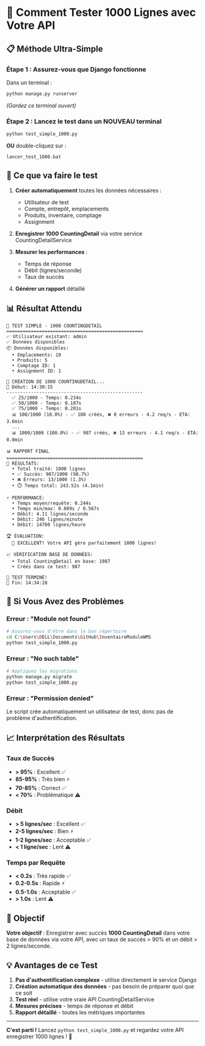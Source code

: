 # 🚀 Comment Tester 1000 Lignes avec Votre API

## 📋 Méthode Ultra-Simple

### Étape 1 : Assurez-vous que Django fonctionne
Dans un terminal :
```bash
python manage.py runserver
```
*(Gardez ce terminal ouvert)*

### Étape 2 : Lancez le test dans un NOUVEAU terminal
```bash
python test_simple_1000.py
```

**OU** double-cliquez sur :
```
lancer_test_1000.bat
```

## 🎯 Ce que va faire le test

1. **Créer automatiquement** toutes les données nécessaires :
   - Utilisateur de test
   - Compte, entrepôt, emplacements
   - Produits, inventaire, comptage
   - Assignment

2. **Enregistrer 1000 CountingDetail** via votre service CountingDetailService

3. **Mesurer les performances** :
   - Temps de réponse
   - Débit (lignes/seconde)
   - Taux de succès

4. **Générer un rapport** détaillé

## 📊 Résultat Attendu

```
🚀 TEST SIMPLE - 1000 COUNTINGDETAIL
==================================================
✅ Utilisateur existant: admin
✅ Données disponibles
📦 Données disponibles:
  • Emplacements: 10
  • Produits: 5
  • Comptage ID: 1
  • Assignment ID: 1

🧪 CRÉATION DE 1000 COUNTINGDETAIL...
📅 Début: 14:30:15
--------------------------------------------------
  ✅ 25/1000 - Temps: 0.234s
  ✅ 50/1000 - Temps: 0.187s
  ✅ 75/1000 - Temps: 0.201s
  📊 100/1000 (10.0%) - ✅ 100 créés, ❌ 0 erreurs - 4.2 req/s - ETA: 3.6min
  ...
  📊 1000/1000 (100.0%) - ✅ 987 créés, ❌ 13 erreurs - 4.1 req/s - ETA: 0.0min

📊 RAPPORT FINAL
==================================================
🎯 RÉSULTATS:
  • Total traité: 1000 lignes
  • ✅ Succès: 987/1000 (98.7%)
  • ❌ Erreurs: 13/1000 (1.3%)
  • ⏱️ Temps total: 243.52s (4.1min)

⚡ PERFORMANCE:
  • Temps moyen/requête: 0.244s
  • Temps min/max: 0.089s / 0.567s
  • Débit: 4.11 lignes/seconde
  • Débit: 246 lignes/minute
  • Débit: 14760 lignes/heure

🏆 ÉVALUATION:
  🚀 EXCELLENT! Votre API gère parfaitement 1000 lignes!

📈 VÉRIFICATION BASE DE DONNÉES:
  • Total CountingDetail en base: 1987
  • Créés dans ce test: 987

🏁 TEST TERMINÉ!
📅 Fin: 14:34:28
```

## 🔧 Si Vous Avez des Problèmes

### Erreur : "Module not found"
```bash
# Assurez-vous d'être dans le bon répertoire
cd C:\Users\DELL\Documents\GitHub\InventaireModuleWMS
python test_simple_1000.py
```

### Erreur : "No such table"
```bash
# Appliquez les migrations
python manage.py migrate
python test_simple_1000.py
```

### Erreur : "Permission denied"
Le script crée automatiquement un utilisateur de test, donc pas de problème d'authentification.

## 📈 Interprétation des Résultats

### Taux de Succès
- **> 95%** : Excellent ✅
- **85-95%** : Très bien ⚡
- **70-85%** : Correct ✅
- **< 70%** : Problématique ⚠️

### Débit
- **> 5 lignes/sec** : Excellent ✅
- **2-5 lignes/sec** : Bien ⚡
- **1-2 lignes/sec** : Acceptable ✅
- **< 1 ligne/sec** : Lent ⚠️

### Temps par Requête
- **< 0.2s** : Très rapide ✅
- **0.2-0.5s** : Rapide ⚡
- **0.5-1.0s** : Acceptable ✅
- **> 1.0s** : Lent ⚠️

## 🎯 Objectif

**Votre objectif** : Enregistrer avec succès **1000 CountingDetail** dans votre base de données via votre API, avec un taux de succès > 90% et un débit > 2 lignes/seconde.

## 💡 Avantages de ce Test

1. **Pas d'authentification complexe** - utilise directement le service Django
2. **Création automatique des données** - pas besoin de préparer quoi que ce soit
3. **Test réel** - utilise votre vraie API CountingDetailService
4. **Mesures précises** - temps de réponse et débit
5. **Rapport détaillé** - toutes les métriques importantes

---

**C'est parti !** Lancez `python test_simple_1000.py` et regardez votre API enregistrer 1000 lignes ! 🚀
